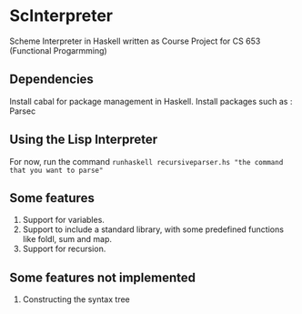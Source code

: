 # ScInterpreter
Scheme Interpreter in Haskell written as Course Project for CS 653 (Functional Progarmming)

## Dependencies 
Install cabal for package management in Haskell. 
Install packages such as : Parsec  

## Using the Lisp Interpreter 
For now, run the command ` runhaskell recursiveparser.hs "the command that you want to parse" `

## Some features
1. Support for variables.
2. Support to include a standard library, with some predefined functions like foldl, sum and map.
3. Support for recursion.

## Some features not implemented
1. Constructing the syntax tree

